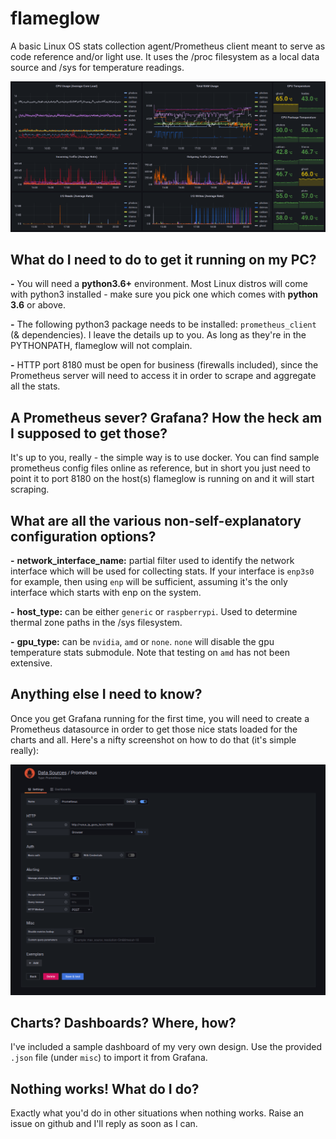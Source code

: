 ﻿# flameglow
A basic Linux OS stats collection agent/Prometheus client meant to serve as code reference and/or light use. It uses the /proc filesystem as a local data source and /sys for temperature readings.

![flameglow_grafana](flameglow_grafana.png)

## What do I need to do to get it running on my PC?

**-** You will need a **python3.6+** environment. Most Linux distros will come with python3 installed - make sure you pick one which comes with **python 3.6** or above.

**-** The following python3 package needs to be installed: `prometheus_client` (& dependencies). I leave the details up to you. As long as they're in the PYTHONPATH, flameglow will not complain.

**-** HTTP port 8180 must be open for business (firewalls included), since the Prometheus server will need to access it in order to scrape and aggregate all the stats.

## A Prometheus sever? Grafana? How the heck am I supposed to get those?

It's up to you, really - the simple way is to use docker. You can find sample prometheus config files online as reference, but in short you just need to point it to port 8180 on the host(s) flameglow is running on and it will start scraping.

## What are all the various non-self-explanatory configuration options?

**-** **network_interface_name:** partial filter used to identify the network interface which will be used for collecting stats. If your interface is `enp3s0` for example, then using `enp` will be sufficient, assuming it's the only interface which starts with enp on the system.

**-** **host_type:** can be either `generic` or `raspberrypi`. Used to determine thermal zone paths in the /sys filesystem.

**-** **gpu_type:** can be `nvidia`, `amd` or `none`. `none` will disable the gpu temperature stats submodule. Note that testing on `amd` has not been extensive.

## Anything else I need to know?

Once you get Grafana running for the first time, you will need to create a Prometheus datasource in order to get those nice stats loaded for the charts and all. Here's a nifty screenshot on how to do that (it's simple really):

![grafana_datasource](grafana_datasource.png)

## Charts? Dashboards? Where, how?

I've included a sample dashboard of my very own design. Use the provided `.json` file (under `misc`) to import it from Grafana.

## Nothing works! What do I do?

Exactly what you'd do in other situations when nothing works. Raise an issue on github and I'll reply as soon as I can.

